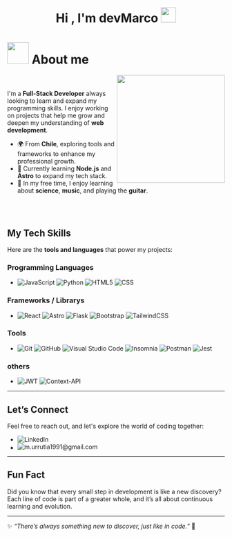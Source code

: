 <h1 align="center"> Hi , I'm devMarco <picture><img src="https://media.giphy.com/media/hvRJCLFzcasrR4ia7z/giphy.gif" width="35"></picture></h1>

# <picture><img src = "https://github.com/7oSkaaa/7oSkaaa/blob/main/Images/about_me.gif?raw=true" width = 50px></picture> About me

<picture><img align="right" src="https://i.gifer.com/I6uH.gif" width = 250px></picture>
<br><br>
I'm a **Full-Stack Developer** always looking to learn and expand my programming skills. I enjoy working on projects that help me grow and deepen my understanding of **web development**.

- 🌍 From **Chile**, exploring tools and frameworks to enhance my professional growth.  
- 🌟 Currently learning **Node.js** and **Astro** to expand my tech stack.  
- 🎸 In my free time, I enjoy learning about **science**, **music**, and playing the **guitar**.

<br><br>
## My Tech Skills  
Here are the **tools and languages** that power my projects:

### Programming Languages  
- ![JavaScript](https://img.shields.io/badge/JavaScript-323330?style=for-the-badge&logo=javascript&logoColor=F7DF1E) ![Python](https://img.shields.io/badge/Python-14354C?style=for-the-badge&logo=python&logoColor=white) ![HTML5](https://img.shields.io/badge/HTML5-E34F26?style=for-the-badge&logo=html5&logoColor=white)   ![CSS](https://img.shields.io/badge/CSS-239120?&style=for-the-badge&logo=css3&logoColor=white)

### Frameworks / Librarys
- ![React](https://img.shields.io/badge/react-%2320232a.svg?style=for-the-badge&logo=react&logoColor=%2361DAFB) 	![Astro](https://img.shields.io/badge/astro-%232C2052.svg?style=for-the-badge&logo=astro&logoColor=white) ![Flask](https://img.shields.io/badge/flask-%23000.svg?style=for-the-badge&logo=flask&logoColor=white) 	![Bootstrap](https://img.shields.io/badge/bootstrap-%238511FA.svg?style=for-the-badge&logo=bootstrap&logoColor=white) ![TailwindCSS](https://img.shields.io/badge/tailwindcss-%2338B2AC.svg?style=for-the-badge&logo=tailwind-css&logoColor=white)

### Tools
- ![Git](https://img.shields.io/badge/Git-F05032?style=for-the-badge&logo=git&logoColor=white) ![GitHub](https://img.shields.io/badge/GitHub-100000?style=for-the-badge&logo=github&logoColor=white)  ![Visual Studio Code](https://img.shields.io/badge/Visual%20Studio%20Code-0078d7.svg?style=for-the-badge&logo=visual-studio-code&logoColor=white) 	![Insomnia](https://img.shields.io/badge/Insomnia-black?style=for-the-badge&logo=insomnia&logoColor=5849BE) ![Postman](https://img.shields.io/badge/Postman-FF6C37?style=for-the-badge&logo=postman&logoColor=white) ![Jest](https://img.shields.io/badge/-jest-%23C21325?style=for-the-badge&logo=jest&logoColor=white)

### others
- ![JWT](https://img.shields.io/badge/JWT-black?style=for-the-badge&logo=JSON%20web%20tokens) ![Context-API](https://img.shields.io/badge/Context--Api-000000?style=for-the-badge&logo=react)
  
---

## Let’s Connect  
Feel free to reach out, and let's explore the world of coding together:  
- ![LinkedIn](https://img.shields.io/badge/linkedin-%230077B5.svg?style=for-the-badge&logo=linkedin&logoColor=white)
- <div style="display: flex; align-items: center"><img src="https://img.shields.io/badge/Gmail-D14836?style=for-the-badge&logo=gmail&logoColor=white">  m.urrutia1991@gmail.com</div>


---

## Fun Fact  
Did you know that every small step in development is like a new discovery? Each line of code is part of a greater whole, and it’s all about continuous learning and evolution.

---

✨ *“There’s always something new to discover, just like in code.”* 🚀  
